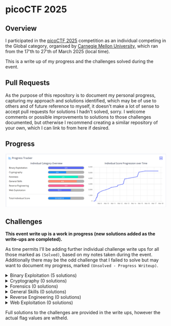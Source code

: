 # picoCTF 2025 #

## Overview ##

I participated in the [picoCTF 2025](www.picoctf.org) competition as an individual competing in the Global category, organised by [Carnegie Mellon University](https://cmu.edu/), which ran from the 17'th to 27'th of March 2025 (local time). 

This is a write up of my progress and the challenges solved during the event.

## Pull Requests ##

As the purpose of this repository is to document my personal progress, capturing my approach and solutions identified, which may be of use to others and of future reference to myself, it doesn't make a lot of sense to accept pull requests for solutions I hadn't solved, sorry. I welcome comments or possible improvements to solutions to those challenges documented, but otherwise I recommend creating a similar repository of your own, which I can link to from here if desired.

## Progress ##

![Screenshot of a challenge progress during event](event-score-progression.png)

## Challenges ##

**This event write up is a work in progress (new solutions added as the write-ups are completed).**
 
As time permits I'll be adding further individual challenge write ups for all those marked as `(Solved)`, based on my notes taken during the event. Additionally there may be the odd challenge that I failed to solve but may want to document my progress, marked `(Unsolved - Progress Writeup)`.

<details>
  <summary>Binary Exploitation (5 solutions)</summary>

* **[PIE TIME](Binary%20Exploitation/PIE%20TIME/PIE%20TIME.md) (Solved)** - 75 points
* **[hash-only-1](Binary%20Exploitation/hash-only-1/hash-only-1.md) (Solved)** - 100 points
* **[hash-only-2](Binary%20Exploitation/hash-only-2/hash-only-2.md) (Solved)** - 200 points
* **[PIE TIME 2](Binary%20Exploitation/PIE%20TIME%202/PIE%20TIME%202.md) (Solved)** - 200 points 
* **[Echo Valley](Binary%20Exploitation/Echo%20Valley/Echo%20Valley.md) (Solved)** - 300 points 
* handoff (Unsolved) - 400 points

</details>

<details>
  <summary>Cryptography (0 solutions)</summary>

* hashcrack (Solved) - 100 points
* EVEN RSA CAN BE BROKEN??? (Solved) - 200 points
* Guess My Cheese (Part 1) (Solved) - 200 points
* Guess My Cheese (Part 2) (Unsolved) - 300 points
* ChaCha Slide (Unsolved) - 400 points
* Ricochet (Unsolved) - 500 points

</details>

<details>
  <summary>Forensics (0 solutions)</summary>

* Ph4nt0m 1ntrud3r (Solved) - 50 points
* RED (Solved) - 100 points
* flags are stepic (Solved) - 100 points
* Bitlocker-1 (Unsolved) - 200 points
* Event-Viewing (Solved) - 200 points
* Bitlocker-2 (Unsolved) - 300 points

</details>

<details>
  <summary>General Skills (0 solutions)</summary>

* FANTASY CTF (Solved) - 10 points
* (Removed) Chalkboard (Solved) - 100 points
* Rust fixme 1 (Solved) - 100 points
* Rust fixme 2 (Solved) - 100 points
* Rust fixme 3 (Solved) - 100 points
* YaraRules0x100 (Unsolved) - 200 points

</details>

<details>
  <summary>Reverse Engineering (0 solutions)</summary>

* Flag Hunters (Solved) - 75 points
* Binary Instrumentation 1 (Unsolved) - 200 points
* Tap into Hash (Solved) - 200 points
* Chronohack (Solved) - 200 points
* Quantum Scrambler (Solved) - 200 points
* Binary Instrumentation 2 (Unsolved) - 300 points
* perplexed (Unsolved) - 400 points

</details>

<details>
  <summary>Web Exploitation (0 solutions)</summary>

* Cookie Monster Secret Recipe (Solved) - 50 points
* head-dump (Solved) - 50 points
* n0s4n1ty 1 (Solved) - 100 points
* SSTI1 (Solved) - 100 points
* WebSockFish (Unsolved) - 200 points
* 3v@l (Solved) - 200 points
* SSTI2 (Solved) - 200 points
* Apriti sesamo (Unsolved) - 300 points
* Pachinko (Unsolved) - 300 points
* Pachinko Revisited (Unsolved) - 500 points
* secure-email-service (Unsolved) - 500 points

</details>

Full solutions to the challenges are provided in the write ups, however the actual flag values are witheld.

